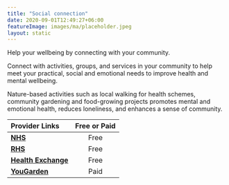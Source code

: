 ```yaml
---
title: "Social connection"
date: 2020-09-01T12:49:27+06:00
featureImage: images/ma/placeholder.jpeg
layout: static
---
```


Help your  wellbeing by connecting with your community.

Connect with activities, groups, and services in your community to help meet your practical, social and emotional needs to improve health and mental wellbeing.

Nature-based activities such as local walking for health schemes, community gardening and food-growing projects promotes mental and emotional health, reduces loneliness, and enhances a sense of community.

| Provider Links      | Free or Paid  |  
| :-----------          | :--------------:      |  
| [**NHS**](https://www.england.nhs.uk/personalisedcare/social-prescribing/) | Free  | 
| [**RHS**](https://www.rhs.org.uk/advice/health-and-wellbeing/articles/social-prescribing) | Free  | 
| [**Health Exchange**](https://socialprescribing.healthexchange.org.uk/) | Free  | 
| [**YouGarden**](https://www.awin1.com/cread.php?awinmid=5686&awinaffid=1198638&ued=https%3A%2F%2Fwww.yougarden.com) | Paid | 
  

<br/><br/>







